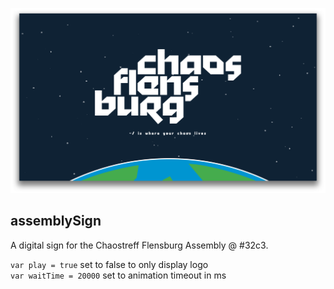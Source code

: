 ![](./docs/preview.png)

## assemblySign
A digital sign for the Chaostreff Flensburg Assembly @ #32c3.

`var play = true` set to false to only display logo  
`var waitTime = 20000` set to animation timeout in ms
